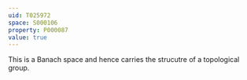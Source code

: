 ```yaml
---
uid: T025972
space: S000106
property: P000087
value: true
---
```


This is a Banach space and hence carries the strucutre of a topological group.

